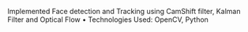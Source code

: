 Implemented Face detection and Tracking using CamShift filter, Kalman Filter and Optical Flow
• Technologies Used: OpenCV, Python
